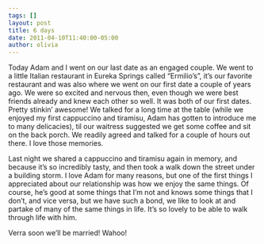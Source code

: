 ```yaml
---
tags: []
layout: post
title: 6 days
date: 2011-04-10T11:40:00-05:00
author: olivia
---
```


Today Adam and I went on our last date as an engaged couple. We went to a little Italian restaurant in Eureka Springs called “Ermilio’s”, it’s our favorite restaurant and was also where we went on our first date a couple of years ago. We were so excited and nervous then, even though we were best friends already and knew each other so well. It was both of our first dates. Pretty stinkin’ awesome! We talked for a long time at the table (while we enjoyed my first cappuccino and tiramisu, Adam has gotten to introduce me to many delicacies), til our waitress suggested we get some coffee and sit on the back porch. We readily agreed and talked for a couple of hours out there. I love those memories.

Last night we shared a cappuccino and tiramisu again in memory, and because it’s so incredibly tasty, and then took a walk down the street under a building storm. I love Adam for many reasons, but one of the first things I appreciated about our relationship was how we enjoy the same things. Of course, he’s good at some things that I’m not and knows some things that I don’t, and vice versa, but we have such a bond, we like to look at and partake of many of the same things in life. It’s so lovely to be able to walk through life with him.

Verra soon we’ll be married! Wahoo!
